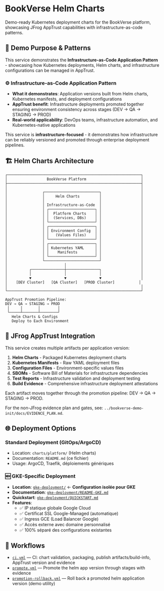 # BookVerse Helm Charts

Demo-ready Kubernetes deployment charts for the BookVerse platform, showcasing JFrog AppTrust capabilities with infrastructure-as-code patterns.

## 🎯 Demo Purpose & Patterns

This service demonstrates the **Infrastructure-as-Code Application Pattern** - showcasing how Kubernetes deployments, Helm charts, and infrastructure configurations can be managed in AppTrust.

### ⚙️ **Infrastructure-as-Code Application Pattern**
- **What it demonstrates**: Application versions built from Helm charts, Kubernetes manifests, and deployment configurations
- **AppTrust benefit**: Infrastructure deployments promoted together ensuring environment consistency across stages (DEV → QA → STAGING → PROD)
- **Real-world applicability**: DevOps teams, infrastructure automation, and Kubernetes-native applications

This service is **infrastructure-focused** - it demonstrates how infrastructure can be reliably versioned and promoted through enterprise deployment pipelines.

## 🏗️ Helm Charts Architecture

```
┌─────────────────────────────────────────────────────────────┐
│                  BookVerse Platform                         │
├─────────────────────────────────────────────────────────────┤
│                                                             │
│                ┌─────────────────────────┐                  │
│                │     Helm Charts         │                  │
│                │                         │                  │
│                │ Infrastructure-as-Code  │                  │
│                │ ┌─────────────────────┐ │                  │
│                │ │  Platform Charts    │ │                  │
│                │ │  (Services, DBs)    │ │                  │
│                │ └─────────────────────┘ │                  │
│                │ ┌─────────────────────┐ │                  │
│                │ │ Environment Config  │ │                  │
│                │ │   (Values Files)    │ │                  │
│                │ └─────────────────────┘ │                  │
│                │ ┌─────────────────────┐ │                  │
│                │ │ Kubernetes YAML     │ │                  │
│                │ │    Manifests        │ │                  │
│                │ └─────────────────────┘ │                  │
│                └─────────────────────────┘                  │
│                          │                                  │
│          ┌───────────────┼───────────────┐                  │
│          │               │               │                  │
│          ▼               ▼               ▼                  │
│    [DEV Cluster]   [QA Cluster]   [PROD Cluster]           │
│                                                             │
└─────────────────────────────────────────────────────────────┘

AppTrust Promotion Pipeline:
DEV → QA → STAGING → PROD
 │     │       │        │
 └─────┴───────┴────────┘
   Helm Charts & Configs
   Deploy to Each Environment
```

## 🔧 JFrog AppTrust Integration

This service creates multiple artifacts per application version:

1. **Helm Charts** - Packaged Kubernetes deployment charts
2. **Kubernetes Manifests** - Raw YAML deployment files
3. **Configuration Files** - Environment-specific values files
4. **SBOMs** - Software Bill of Materials for infrastructure dependencies
5. **Test Reports** - Infrastructure validation and deployment testing
6. **Build Evidence** - Comprehensive infrastructure deployment attestations

Each artifact moves together through the promotion pipeline: DEV → QA → STAGING → PROD.

For the non-JFrog evidence plan and gates, see: `../bookverse-demo-init/docs/EVIDENCE_PLAN.md`.

## 🌐 Deployment Options

### Standard Deployment (GitOps/ArgoCD)
- Location: `charts/platform/` (Helm charts)
- Documentation: `README.md` (ce fichier)
- Usage: ArgoCD, Traefik, déploiements génériques

### **🆕 GKE-Specific Deployment** 
- **Location**: [`gke-deployment/`](./gke-deployment/) ← **Configuration isolée pour GKE**
- **Documentation**: [`gke-deployment/README-GKE.md`](./gke-deployment/README-GKE.md)
- **Quickstart**: [`gke-deployment/QUICKSTART.md`](./gke-deployment/QUICKSTART.md)
- **Features**: 
  - ✅ IP statique globale Google Cloud
  - ✅ Certificat SSL Google-Managed (automatique)
  - ✅ Ingress GCE (Load Balancer Google)
  - ✅ Accès externe avec domaine personnalisé
  - ✅ 100% séparé des configurations existantes

## 🔄 Workflows

- [`ci.yml`](.github/workflows/ci.yml) — CI: chart validation, packaging, publish artifacts/build-info, AppTrust version and evidence
- [`promote.yml`](.github/workflows/promote.yml) — Promote the helm app version through stages with evidence
- [`promotion-rollback.yml`](.github/workflows/promotion-rollback.yml) — Roll back a promoted helm application version (demo utility)
